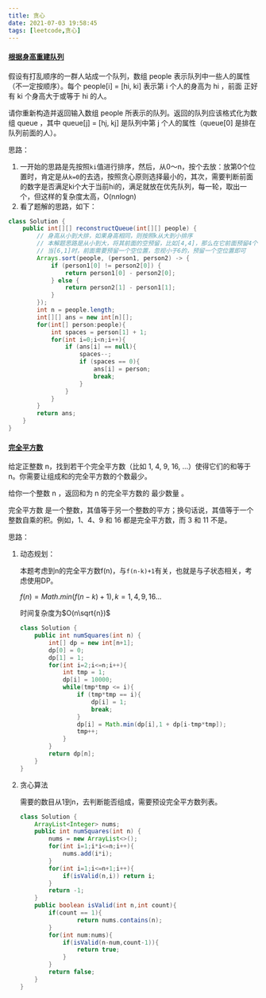 ```yaml
---
title: 贪心
date: 2021-07-03 19:58:45
tags: [leetcode,贪心]
---
```


#### [根据身高重建队列](https://leetcode-cn.com/problems/queue-reconstruction-by-height/)

假设有打乱顺序的一群人站成一个队列，数组 people 表示队列中一些人的属性（不一定按顺序）。每个 people[i] = [hi, ki] 表示第 i 个人的身高为 hi ，前面 正好 有 ki 个身高大于或等于 hi 的人。

请你重新构造并返回输入数组 people 所表示的队列。返回的队列应该格式化为数组 queue ，其中 queue[j] = [hj, kj] 是队列中第 j 个人的属性（queue[0] 是排在队列前面的人）。

思路：

1. 一开始的思路是先按照`ki`值进行排序，然后，从0～n，按个去放：放第0个位置时，肯定是从`k=0`的去选，按照贪心原则选择最小的，其次，需要判断前面的数字是否满足ki个大于当前hi的，满足就放在优先队列，每一轮，取出一个，但这样的复杂度太高，O(n*n*logn)
2. 看了题解的思路，如下：

```java
class Solution {
    public int[][] reconstructQueue(int[][] people) {
        // 身高从小到大排，如果身高相同，则按照k从大到小排序
        // 本解题思路是从小到大，将其前面的空预留，比如[4,4]，那么在它前面预留4个位置，把它放在第五个位置，
        // 当[6,1]时，前面需要预留一个空位置，忽视小于6的，预留一个空位置即可
        Arrays.sort(people, (person1, person2) -> {
            if (person1[0] != person2[0]) {
                return person1[0] - person2[0];
            } else {
                return person2[1] - person1[1];
            }
        });
        int n = people.length;
        int[][] ans = new int[n][];
        for(int[] person:people){
            int spaces = person[1] + 1;
            for(int i=0;i<n;i++){
                if (ans[i] == null){
                    spaces--;
                    if (spaces == 0){
                        ans[i] = person;
                        break;
                    }
                }
            }
        }
        return ans;
    }
}
```

#### [完全平方数](https://leetcode-cn.com/problems/perfect-squares/)

给定正整数 n，找到若干个完全平方数（比如 1, 4, 9, 16, ...）使得它们的和等于 n。你需要让组成和的完全平方数的个数最少。

给你一个整数 n ，返回和为 n 的完全平方数的 最少数量 。

完全平方数 是一个整数，其值等于另一个整数的平方；换句话说，其值等于一个整数自乘的积。例如，1、4、9 和 16 都是完全平方数，而 3 和 11 不是。

思路：

1. 动态规划：

   本题考虑到n的完全平方数f(n)，与`f(n-k)+1`有关，也就是与子状态相关，考虑使用DP。

   $f(n) = Math.min(f(n-k) + 1),k=1,4,9,16...$

   时间复杂度为$O(n\sqrt{n})$

   ```java
   class Solution {
       public int numSquares(int n) {
           int[] dp = new int[n+1];
           dp[0] = 0;
           dp[1] = 1;
           for(int i=2;i<=n;i++){
               int tmp = 1;
               dp[i] = 10000;
               while(tmp*tmp <= i){
                   if (tmp*tmp == i){
                       dp[i] = 1;
                       break;
                   }
                   dp[i] = Math.min(dp[i],1 + dp[i-tmp*tmp]);
                   tmp++;
               }
           }
           return dp[n];
       }
   }
   ```

2. 贪心算法

   需要的数目从1到n，去判断能否组成，需要预设完全平方数列表。

   ```java
   class Solution {
       ArrayList<Integer> nums;
       public int numSquares(int n) {
           nums = new ArrayList<>();
           for(int i=1;i*i<=n;i++){
               nums.add(i*i);
           }
           for(int i=1;i<=n+1;i++){
               if(isValid(n,i)) return i;
           }
           return -1;
       }
       public boolean isValid(int n,int count){
           if(count == 1){
                   return nums.contains(n);
           }
           for(int num:nums){
               if(isValid(n-num,count-1)){
                   return true;
               }
           }
           return false;
       }
   }
   ```

